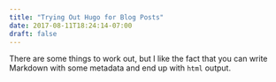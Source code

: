 ```yaml
---
title: "Trying Out Hugo for Blog Posts"
date: 2017-08-11T18:24:14-07:00
draft: false
---
```

There are some things to work out, but I like the fact that you can write Markdown with some metadata and end up with `html` output.
